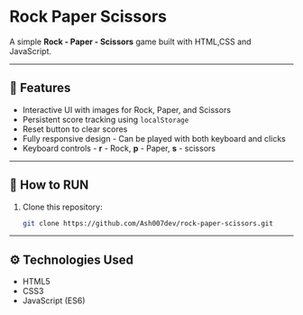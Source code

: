 # Rock Paper Scissors

A simple **Rock - Paper - Scissors** game built with HTML,CSS and JavaScript.

---

## 🎯 Features
- Interactive UI with images for Rock, Paper, and Scissors
- Persistent score tracking using `localStorage`
- Reset button to clear scores
- Fully responsive design - Can be played with both keyboard and clicks
- Keyboard controls - **r** - Rock, **p** - Paper, **s** - scissors 

---


## 🚀 How to RUN

1. Clone this repository: 

    ```bash
    git clone https://github.com/Ash007dev/rock-paper-scissors.git
    ```

---

## ⚙️ Technologies Used
- HTML5
- CSS3
- JavaScript (ES6)

